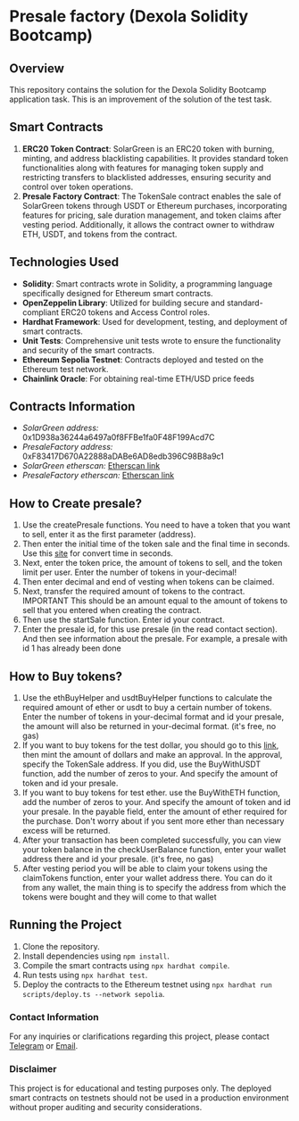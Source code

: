 # Presale factory (Dexola Solidity Bootcamp)

## Overview

This repository contains the solution for the Dexola Solidity Bootcamp application task. This is an improvement of the solution of the test task.

## Smart Contracts

1. **ERC20 Token Contract**: SolarGreen is an ERC20 token with burning, minting, and address blacklisting capabilities. It provides standard token functionalities along with features for managing token supply and restricting transfers to blacklisted addresses, ensuring security and control over token operations.
2. **Presale Factory Contract**: The TokenSale contract enables the sale of SolarGreen tokens through USDT or Ethereum purchases, incorporating features for pricing, sale duration management, and token claims after vesting period. Additionally, it allows the contract owner to withdraw ETH, USDT, and tokens from the contract.

## Technologies Used

- **Solidity**: Smart contracts wrote in Solidity, a programming language specifically designed for Ethereum smart contracts.
- **OpenZeppelin Library**: Utilized for building secure and standard-compliant ERC20 tokens and Access Control roles.
- **Hardhat Framework**: Used for development, testing, and deployment of smart contracts.
- **Unit Tests**: Comprehensive unit tests wrote to ensure the functionality and security of the smart contracts.
- **Ethereum Sepolia Testnet**: Contracts deployed and tested on the Ethereum test network.
- **Chainlink Oracle**: For obtaining real-time ETH/USD price feeds

## Contracts Information

- _SolarGreen address:_ 0x1D938a36244a6497a0f8FFBe1fa0F48F199Acd7C
- _PresaleFactory address:_ 0xF83417D670A22888aDABe6AD8edb396C98B8a9c1
- _SolarGreen etherscan:_ [Etherscan link](https://sepolia.etherscan.io/address/0x1D938a36244a6497a0f8FFBe1fa0F48F199Acd7C#code)
- _PresaleFactory etherscan:_ [Etherscan link](https://sepolia.etherscan.io/address/0xF83417D670A22888aDABe6AD8edb396C98B8a9c1#code)

## How to Create presale?

1. Use the createPresale functions. You need to have a token that you want to sell, enter it as the first parameter (address).
2. Then enter the initial time of the token sale and the final time in seconds. Use this [site](https://www.unixtimestamp.com/) for convert time in seconds.
3. Next, enter the token price, the amount of tokens to sell, and the token limit per user. Enter the number of tokens in your-decimal!
4. Then enter decimal and end of vesting when tokens can be claimed.
5. Next, transfer the required amount of tokens to the contract. IMPORTANT This should be an amount equal to the amount of tokens to sell that you entered when creating the contract.
6. Then use the startSale function. Enter id your contract.
7. Enter the presale id, for this use presale (in the read contact section). And then see information about the presale. For example, a presale with id 1 has already been done

## How to Buy tokens?

1. Use the ethBuyHelper and usdtBuyHelper functions to calculate the required amount of ether or usdt to buy a certain number of tokens. Enter the number of tokens in your-decimal format and id your presale, the amount will also be returned in your-decimal format. (it's free, no gas)
2. If you want to buy tokens for the test dollar, you should go to this [link](https://sepolia.etherscan.io/address/0x1531bc5de10618c511349f8007c08966e45ce8ef#writeContract), then mint the amount of dollars and make an approval. In the approval, specify the TokenSale address. If you did, use the BuyWithUSDT function, add the number of zeros to your. And specify the amount of token and id your presale.
3. If you want to buy tokens for test ether. use the BuyWithETH function, add the number of zeros to your. And specify the amount of token and id your presale. In the payable field, enter the amount of ether required for the purchase. Don't worry about if you sent more ether than necessary excess will be returned.
4. After your transaction has been completed successfully, you can view your token balance in the checkUserBalance function, enter your wallet address there and id your presale. (it's free, no gas)
5. After vesting period you will be able to claim your tokens using the claimTokens function, enter your wallet address there. You can do it from any wallet, the main thing is to specify the address from which the tokens were bought and they will come to that wallet

## Running the Project

1. Clone the repository.
2. Install dependencies using `npm install`.
3. Compile the smart contracts using `npx hardhat compile`.
4. Run tests using `npx hardhat test`.
5. Deploy the contracts to the Ethereum testnet using `npx hardhat run scripts/deploy.ts --network sepolia`.

### Contact Information

For any inquiries or clarifications regarding this project, please contact [Telegram](https://t.me/nahirniy) or [Email](nahirniyy@gamil.com).

### Disclaimer

This project is for educational and testing purposes only. The deployed smart contracts on testnets should not be used in a production environment without proper auditing and security considerations.
